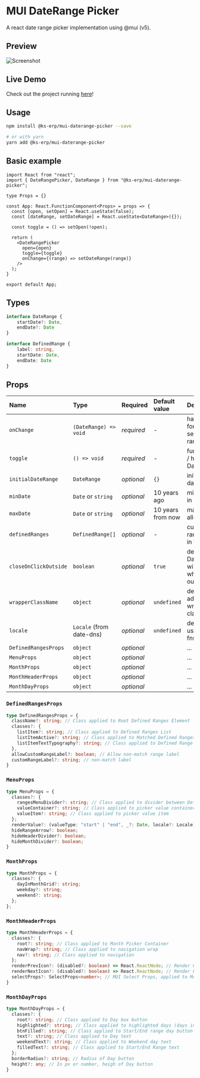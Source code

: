 # MUI DateRange Picker

A react date range picker implementation using @mui (v5).

## Preview

![Screenshot](/screenshot.png?raw=true "Screenshot")

## Live Demo

Check out the project running [here](https://codesandbox.io/s/mui-daterange-picker-playground-for-pb-r9rmn?file=/src/App.js)!

## Usage

```bash
npm install @ks-erp/mui-daterange-picker --save

# or with yarn
yarn add @ks-erp/mui-daterange-picker
```

## Basic example
```tsx
import React from "react";
import { DateRangePicker, DateRange } from "@ks-erp/mui-daterange-picker";

type Props = {}

const App: React.FunctionComponent<Props> = props => {
  const [open, setOpen] = React.useState(false);
  const [dateRange, setDateRange] = React.useState<DateRange>({});

  const toggle = () => setOpen(!open);

  return (
    <DateRangePicker
      open={open}
      toggle={toggle}
      onChange={(range) => setDateRange(range)}
    />
  );
}

export default App;
```

## Types
```ts
interface DateRange {
    startDate?: Date,
    endDate?: Date
}

interface DefinedRange {
    label: string,
    startDate: Date,
    endDate: Date
}
```

## Props

Name | Type                      | Required | Default value | Description
:--- |:--------------------------| :--- | :--- | :---
`onChange` | `(DateRange) => void`     | _required_ | - | handler function for providing selected date range
`toggle` | `() => void`              | _required_ | - | function to show / hide the DateRangePicker
`initialDateRange` | `DateRange`               | _optional_ | `{}` | initially selected date range
`minDate` | `Date` or `string`        | _optional_ | 10 years ago | min date allowed in range
`maxDate` | `Date` or `string`        | _optional_ | 10 years from now | max date allowed in range
`definedRanges` | `DefinedRange[]`          | _optional_ | - | custom defined ranges to show in the list
`closeOnClickOutside` | `boolean`                 | _optional_ | `true` | defines if DateRangePicker will be closed when clicking outside of it
`wrapperClassName` | `object`                  | _optional_ | `undefined` | defines additional wrapper style classes
`locale` | `Locale`  (from date-dns) | _optional_ | `undefined` | defines locale to use (from date-fns package)
`DefinedRangesProps`|`object`| _optional_ | | ...
`MenuProps`|`object`| _optional_ | | ...
`MonthProps` | `object` | _optional_ | | ...
`MonthHeaderProps`|`object`| _optional_ | | ...
`MonthDayProps`|`object`| _optional_ | | ...

### `DefinedRangesProps`

```ts
type DefinedRangesProps = {
  className?: string; // Class applied to Root Defined Ranges Element
  classes?: {
    listItem?: string; // Class applied to Defined Ranges List
    listItemActive?: string; // Class applied to Matched Defined Ranges
    listItemTextTypography?: string; // Class applied to Defined Range Label
  },
  allowCustomRangeLabel?: boolean; // Allow non-match range label
  customRangeLabel?: string; // non-match label
}
```

### `MenuProps`

```ts
type MenuProps = {
  classes?: {
    rangesMenuDivider?: string; // Class applied to divider between Defined Ranges and Picker
    valueContainer?: string; // Class applied to picker value container
    valueItem?: string; // Class applied to picker value item
  };
  renderValue?: (valueType: "start" | "end", _?: Date, locale?: Locale) => React.ReactNode; // Function to render value
  hideRangeArrow?: boolean;
  hideHeaderDivider?: boolean;
  hideMonthDivider?: boolean;
}
```

### `MonthProps`

```ts
type MonthProps = {
  classes?: {
    dayInMonthGrid?: string;
    weekday?: string;
    weekend?: string;
  };
};
```

### `MonthHeaderProps`

```ts
type MonthHeaderProps = {
  classes?: {
    root?: string; // Class applied to Month Picker Container
    navWrap?: string; // Class applied to navigation wrap
    nav?: string; // Class applied to navigation
  };
  renderPrevIcon?: (disabled?: boolean) => React.ReactNode; // Render Function applied to Previous Month Navigation Icon
  renderNextIcon?: (disabled?: boolean) => React.ReactNode; // Render Function applied to Next Month Navigation Icon
  selectProps?: SelectProps<number>; // MUI Select Props, applied to Month/Year Select Element
}
```

### `MonthDayProps`

```ts
type MonthDayProps = {
  classes?: {
    root?: string; // Class applied to Day box button
    highlighted?: string; // Class applied to highlighted days (days in range)
    btnFilled?: string; // Class applied to Start/End range day button
    text?: string; // Class applied to Day text
    weekendText?: string; // Class applied to Weekend day text
    filledText?: string; // Class applied to Start/End Range text
  };
  borderRadius?: string; // Radius of Day button
  height?: any; // In px or number, heigh of Day button
}
```
